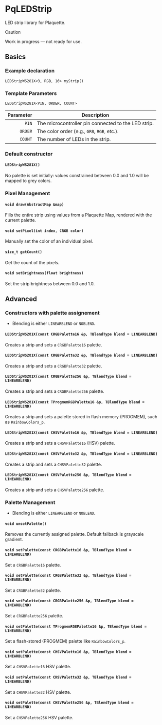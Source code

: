 # PqLEDStrip
LED strip library for Plaquette.

> [!CAUTION]
> Work in progress — not ready for use.

## Basics

### Example declaration

`LEDStripWS281X<3, RGB, 16> myStrip()`

### Template Parameters

`LEDStripWS281X<PIN, ORDER, COUNT>`

| Parameter | Description |
|-:|-|
| `PIN`     | The microcontroller pin connected to the LED strip. |
| `ORDER`   | The color order (e.g., `GRB`, `RGB`, etc.). |
| `COUNT`   | The number of LEDs in the strip. |

### Default constructor

#### `LEDStripWS281X()`
No palette is set initially: values constrained between 0.0 and 1.0 will be mapped to grey colors.

### Pixel  Management

#### `void draw(AbstractMap &map)`
Fills the entire strip using values from a Plaquette Map, rendered with the current palette.

#### `void setPixel(int index, CRGB color)`
Manually set the color of an individual pixel.

#### `size_t getCount()`
Get the count of the pixels.

#### `void setBrightness(float brightness)`
Set the strip brightness between 0.0 and 1.0.

## Advanced

### Constructors with palette assignement

- Blending is either `LINEARBLEND` or `NOBLEND`.

#### `LEDStripWS281X(const CRGBPalette16 &p, TBlendType blend = LINEARBLEND)`
Creates a strip and sets a `CRGBPalette16` palette.


#### `LEDStripWS281X(const CRGBPalette32 &p, TBlendType blend = LINEARBLEND)`
Creates a strip and sets a `CRGBPalette32` palette.


#### `LEDStripWS281X(const CRGBPalette256 &p, TBlendType blend = LINEARBLEND)`
Creates a strip and sets a `CRGBPalette256` palette.

#### `LEDStripWS281X(const TProgmemRGBPalette16 &p, TBlendType blend = LINEARBLEND)`
Creates a strip and sets a palette stored in flash memory (PROGMEM), such as `RainbowColors_p`.

#### `LEDStripWS281X(const CHSVPalette16 &p, TBlendType blend = LINEARBLEND)`
Creates a strip and sets a `CHSVPalette16` (HSV) palette.

#### `LEDStripWS281X(const CHSVPalette32 &p, TBlendType blend = LINEARBLEND)`
Creates a strip and sets a `CHSVPalette32` palette.

#### `LEDStripWS281X(const CHSVPalette256 &p, TBlendType blend = LINEARBLEND)`
Creates a strip and sets a `CHSVPalette256` palette.


### Palette Management

- Blending is either `LINEARBLEND` or `NOBLEND`.

#### `void unsetPalette()`
Removes the currently assigned palette. Default fallback is grayscale gradient.

#### `void setPalette(const CRGBPalette16 &p, TBlendType blend = LINEARBLEND)`
Set a `CRGBPalette16` palette.

#### `void setPalette(const CRGBPalette32 &p, TBlendType blend = LINEARBLEND)`
Set a `CRGBPalette32` palette.

#### `void setPalette(const CRGBPalette256 &p, TBlendType blend = LINEARBLEND)`
Set a `CRGBPalette256` palette.

#### `void setPalette(const TProgmemRGBPalette16 &p, TBlendType blend = LINEARBLEND)`
Set a flash-stored (PROGMEM) palette like `RainbowColors_p`.

#### `void setPalette(const CHSVPalette16 &p, TBlendType blend = LINEARBLEND)`
Set a `CHSVPalette16` HSV palette.

#### `void setPalette(const CHSVPalette32 &p, TBlendType blend = LINEARBLEND)`
Set a `CHSVPalette32` HSV palette.

#### `void setPalette(const CHSVPalette256 &p, TBlendType blend = LINEARBLEND)`
Set a `CHSVPalette256` HSV palette.









